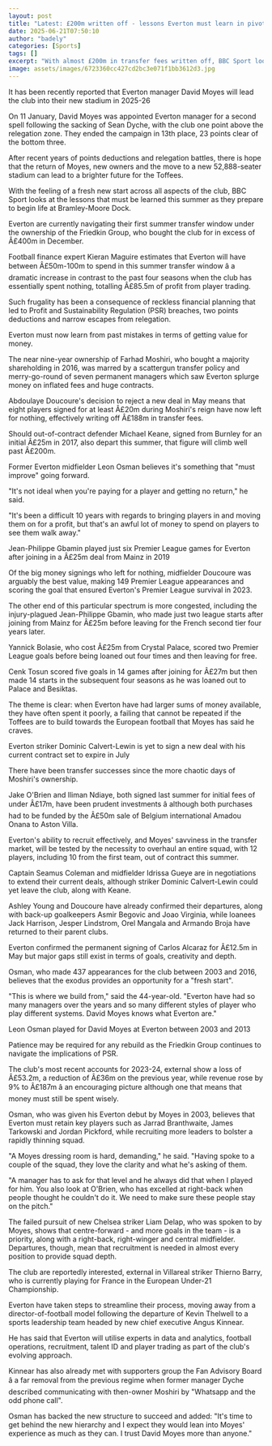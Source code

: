 ```yaml
---
layout: post
title: "Latest: £200m written off - lessons Everton must learn in pivotal summer"
date: 2025-06-21T07:50:10
author: "badely"
categories: [Sports]
tags: []
excerpt: "With almost £200m in transfer fees written off, BBC Sport looks at the lessons Everton need to learn this summer."
image: assets/images/6723360cc427cd2bc3e071f1bb3612d3.jpg
---
```


It has been recently reported that Everton manager David Moyes will lead the club into their new stadium in 2025-26

On 11 January, David Moyes was appointed Everton manager for a second spell following the sacking of Sean Dyche, with the club one point above the relegation zone. They ended the campaign in 13th place, 23 points clear of the bottom three.

After recent years of points deductions and relegation battles, there is hope that the return of Moyes, new owners and the move to a new 52,888-seater stadium can lead to a brighter future for the Toffees. 

With the feeling of a fresh new start across all aspects of the club, BBC Sport looks at the lessons that must be learned this summer as they prepare to begin life at Bramley-Moore Dock. 

Everton are currently navigating their first summer transfer window under the ownership of the Friedkin Group, who bought the club for in excess of Â£400m in December.

Football finance expert Kieran Maguire estimates that Everton will have between Â£50m-100m to spend in this summer transfer window â a dramatic increase in contrast to the past four seasons when the club has essentially spent nothing, totalling Â£85.5m of profit from player trading.

Such frugality has been a consequence of reckless financial planning that led to Profit and Sustainability Regulation (PSR) breaches, two points deductions and narrow escapes from relegation.

Everton must now learn from past mistakes in terms of getting value for money.

The near nine-year ownership of Farhad Moshiri, who bought a majority shareholding in 2016, was marred by a scattergun transfer policy and merry-go-round of seven permanent managers which saw Everton splurge money on inflated fees and huge contracts.

Abdoulaye Doucoure's decision to reject a new deal in May means that eight players signed for at least Â£20m during Moshiri's reign have now left for nothing, effectively writing off Â£188m in transfer fees. 

Should out-of-contract defender Michael Keane, signed from Burnley for an initial Â£25m in 2017, also depart this summer, that figure will climb well past Â£200m.

Former Everton midfielder Leon Osman believes it's something that "must improve" going forward. 

"It's not ideal when you're paying for a player and getting no return," he said. 

"It's been a difficult 10 years with regards to bringing players in and moving them on for a profit, but that's an awful lot of money to spend on players to see them walk away." 

Jean-Philippe Gbamin played just six Premier League games for Everton after joining in a Â£25m deal from Mainz in 2019

Of the big money signings who left for nothing, midfielder Doucoure was arguably the best value, making 149 Premier League appearances and scoring the goal that ensured Everton's Premier League survival in 2023.

The other end of this particular spectrum is more congested, including the injury-plagued Jean-Philippe Gbamin, who made just two league starts after joining from Mainz for Â£25m before leaving for the French second tier four years later.

Yannick Bolasie, who cost Â£25m from Crystal Palace, scored two Premier League goals before being loaned out four times and then leaving for free.

Cenk Tosun scored five goals in 14 games after joining for Â£27m but then made 14 starts in the subsequent four seasons as he was loaned out to Palace and Besiktas.

The theme is clear: when Everton have had larger sums of money available, they have often spent it poorly, a failing that cannot be repeated if the Toffees are to build towards the European football that Moyes has said he craves.

Everton striker Dominic Calvert-Lewin is yet to sign a new deal with his current contract set to expire in July 

There have been transfer successes since the more chaotic days of Moshiri's ownership. 

Jake O'Brien and Iliman Ndiaye, both signed last summer for initial fees of under Â£17m, have been prudent investments â although both purchases had to be funded by the Â£50m sale of Belgium international Amadou Onana to Aston Villa.

Everton's ability to recruit effectively, and Moyes' savviness in the transfer market, will be tested by the necessity to overhaul an entire squad, with 12 players, including 10 from the first team, out of contract this summer.

Captain Seamus Coleman and midfielder Idrissa Gueye are in negotiations to extend their current deals, although striker Dominic Calvert-Lewin could yet leave the club, along with Keane.

Ashley Young and Doucoure have already confirmed their departures, along with back-up goalkeepers Asmir Begovic and Joao Virginia, while loanees Jack Harrison, Jesper Lindstrom, Orel Mangala and Armando Broja have returned to their parent clubs.

Everton confirmed the permanent signing of Carlos Alcaraz for Â£12.5m in May but major gaps still exist in terms of goals, creativity and depth.

Osman, who made 437 appearances for the club between 2003 and 2016, believes that the exodus provides an opportunity for a "fresh start". 

"This is where we build from," said the 44-year-old. "Everton have had so many managers over the years and so many different styles of player who play different systems. David Moyes knows what Everton are." 

Leon Osman played for David Moyes at Everton between 2003 and 2013 

Patience may be required for any rebuild as the Friedkin Group continues to navigate the implications of PSR. 

The club's most recent accounts for 2023-24, external show a loss of Â£53.2m, a reduction of Â£36m on the previous year, while revenue rose by 9% to Â£187m â an encouraging picture although one that means that money must still be spent wisely.

Osman, who was given his Everton debut by Moyes in 2003, believes that Everton must retain key players such as Jarrad Branthwaite, James Tarkowski and Jordan Pickford, while recruiting more leaders to bolster a rapidly thinning squad.

"A Moyes dressing room is hard, demanding," he said. "Having spoke to a couple of the squad, they love the clarity and what he's asking of them. 

"A manager has to ask for that level and he always did that when I played for him. You also look at O'Brien, who has excelled at right-back when people thought he couldn't do it. We need to make sure these people stay on the pitch."

The failed pursuit of new Chelsea striker Liam Delap, who was spoken to by Moyes, shows that centre-forward - and more goals in the team - is a priority, along with a right-back, right-winger and central midfielder. Departures, though, mean that recruitment is needed in almost every position to provide squad depth.

The club are reportedly interested, external in Villareal striker Thierno Barry, who is currently playing for France in the European Under-21 Championship.

Everton have taken steps to streamline their process, moving away from a director-of-football model following the departure of Kevin Thelwell to a sports leadership team headed by new chief executive Angus Kinnear.

He has said that Everton will utilise experts in data and analytics, football operations, recruitment, talent ID and player trading as part of the club's evolving approach.

Kinnear has also already met with supporters group the Fan Advisory Board â a far removal from the previous regime when former manager Dyche described communicating with then-owner Moshiri by "Whatsapp and the odd phone call". 

Osman has backed the new structure to succeed and added: "It's time to get behind the new hierarchy and I expect they would lean into Moyes' experience as much as they can. I trust David Moyes more than anyone."  

